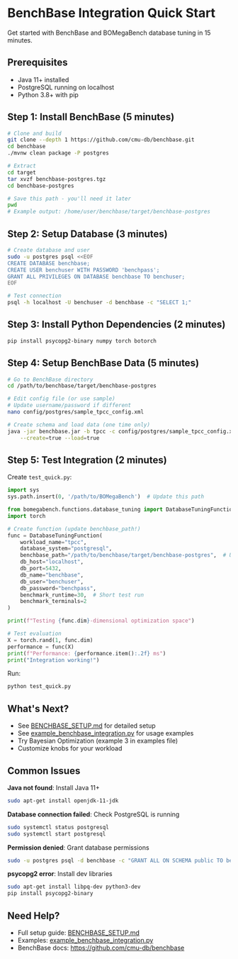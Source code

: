# BenchBase Integration Quick Start

Get started with BenchBase and BOMegaBench database tuning in 15 minutes.

## Prerequisites

- Java 11+ installed
- PostgreSQL running on localhost
- Python 3.8+ with pip

## Step 1: Install BenchBase (5 minutes)

```bash
# Clone and build
git clone --depth 1 https://github.com/cmu-db/benchbase.git
cd benchbase
./mvnw clean package -P postgres

# Extract
cd target
tar xvzf benchbase-postgres.tgz
cd benchbase-postgres

# Save this path - you'll need it later
pwd
# Example output: /home/user/benchbase/target/benchbase-postgres
```

## Step 2: Setup Database (3 minutes)

```bash
# Create database and user
sudo -u postgres psql <<EOF
CREATE DATABASE benchbase;
CREATE USER benchuser WITH PASSWORD 'benchpass';
GRANT ALL PRIVILEGES ON DATABASE benchbase TO benchuser;
EOF

# Test connection
psql -h localhost -U benchuser -d benchbase -c "SELECT 1;"
```

## Step 3: Install Python Dependencies (2 minutes)

```bash
pip install psycopg2-binary numpy torch botorch
```

## Step 4: Setup BenchBase Data (5 minutes)

```bash
# Go to BenchBase directory
cd /path/to/benchbase/target/benchbase-postgres

# Edit config file (or use sample)
# Update username/password if different
nano config/postgres/sample_tpcc_config.xml

# Create schema and load data (one time only)
java -jar benchbase.jar -b tpcc -c config/postgres/sample_tpcc_config.xml \
    --create=true --load=true
```

## Step 5: Test Integration (2 minutes)

Create `test_quick.py`:

```python
import sys
sys.path.insert(0, '/path/to/BOMegaBench')  # Update this path

from bomegabench.functions.database_tuning import DatabaseTuningFunction
import torch

# Create function (update benchbase_path!)
func = DatabaseTuningFunction(
    workload_name="tpcc",
    database_system="postgresql",
    benchbase_path="/path/to/benchbase/target/benchbase-postgres",  # UPDATE THIS!
    db_host="localhost",
    db_port=5432,
    db_name="benchbase",
    db_user="benchuser",
    db_password="benchpass",
    benchmark_runtime=30,  # Short test run
    benchmark_terminals=2
)

print(f"Testing {func.dim}-dimensional optimization space")

# Test evaluation
X = torch.rand(1, func.dim)
performance = func(X)
print(f"Performance: {performance.item():.2f} ms")
print("Integration working!")
```

Run:

```bash
python test_quick.py
```

## What's Next?

- See [BENCHBASE_SETUP.md](BENCHBASE_SETUP.md) for detailed setup
- See [example_benchbase_integration.py](example_benchbase_integration.py) for usage examples
- Try Bayesian Optimization (example 3 in examples file)
- Customize knobs for your workload

## Common Issues

**Java not found**: Install Java 11+
```bash
sudo apt-get install openjdk-11-jdk
```

**Database connection failed**: Check PostgreSQL is running
```bash
sudo systemctl status postgresql
sudo systemctl start postgresql
```

**Permission denied**: Grant database permissions
```bash
sudo -u postgres psql -d benchbase -c "GRANT ALL ON SCHEMA public TO benchuser;"
```

**psycopg2 error**: Install dev libraries
```bash
sudo apt-get install libpq-dev python3-dev
pip install psycopg2-binary
```

## Need Help?

- Full setup guide: [BENCHBASE_SETUP.md](BENCHBASE_SETUP.md)
- Examples: [example_benchbase_integration.py](example_benchbase_integration.py)
- BenchBase docs: https://github.com/cmu-db/benchbase
